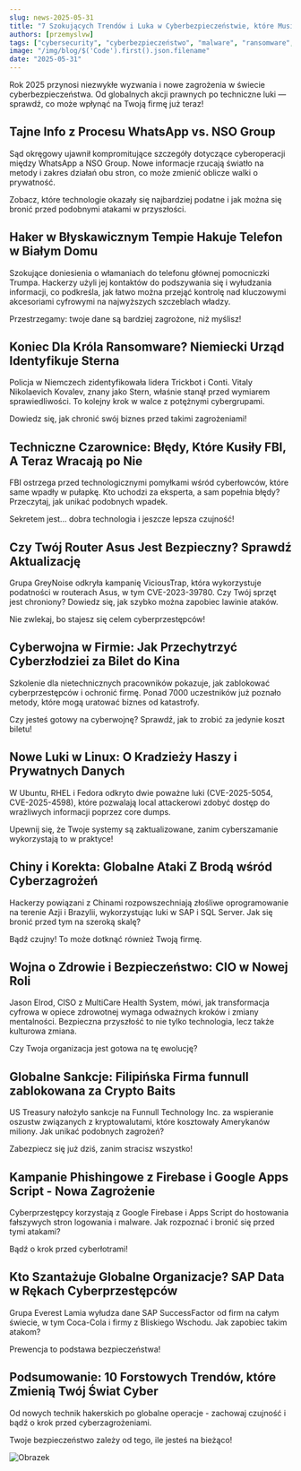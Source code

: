 ```yaml
---
slug: news-2025-05-31
title: "7 Szokujących Trendów i Luka w Cyberbezpieczeństwie, które Musisz znać w 2025!"
authors: [przemyslvw]
tags: ["cybersecurity", "cyberbezpieczeństwo", "malware", "ransomware", "vulnerabilities", "exploits", "privacy"]
image: "/img/blog/$('Code').first().json.filename"
date: "2025-05-31"
---
```


Rok 2025 przynosi niezwykłe wyzwania i nowe zagrożenia w świecie cyberbezpieczeństwa. Od globalnych akcji prawnych po techniczne luki — sprawdź, co może wpłynąć na Twoją firmę już teraz!


## Tajne Info z Procesu WhatsApp vs. NSO Group

Sąd okręgowy ujawnił kompromitujące szczegóły dotyczące cyberoperacji między WhatsApp a NSO Group. Nowe informacje rzucają światło na metody i zakres działań obu stron, co może zmienić oblicze walki o prywatność.

Zobacz, które technologie okazały się najbardziej podatne i jak można się bronić przed podobnymi atakami w przyszłości.


## Haker w Błyskawicznym Tempie Hakuje Telefon w Białym Domu

Szokujące doniesienia o włamaniach do telefonu głównej pomocniczki Trumpa. Hackerzy użyli jej kontaktów do podszywania się i wyłudzania informacji, co podkreśla, jak łatwo można przejąć kontrolę nad kluczowymi akcesoriami cyfrowymi na najwyższych szczeblach władzy.

Przestrzegamy: twoje dane są bardziej zagrożone, niż myślisz!


## Koniec Dla Króla Ransomware? Niemiecki Urząd Identyfikuje Sterna

Policja w Niemczech zidentyfikowała lidera Trickbot i Conti. Vitaly Nikolaevich Kovalev, znany jako Stern, właśnie stanął przed wymiarem sprawiedliwości. To kolejny krok w walce z potężnymi cybergrupami.

Dowiedz się, jak chronić swój biznes przed takimi zagrożeniami!


## Techniczne Czarownice: Błędy, Które Kusiły FBI, A Teraz Wracają po Nie

FBI ostrzega przed technologicznymi pomyłkami wśród cyberłowców, które same wpadły w pułapkę. Kto uchodzi za eksperta, a sam popełnia błędy? Przeczytaj, jak unikać podobnych wpadek.

Sekretem jest... dobra technologia i jeszcze lepsza czujność!


## Czy Twój Router Asus Jest Bezpieczny? Sprawdź Aktualizację

Grupa GreyNoise odkryła kampanię ViciousTrap, która wykorzystuje podatności w routerach Asus, w tym CVE-2023-39780. Czy Twój sprzęt jest chroniony? Dowiedz się, jak szybko można zapobiec lawinie ataków.

Nie zwlekaj, bo stajesz się celem cyberprzestępców!


## Cyberwojna w Firmie: Jak Przechytrzyć Cyberzłodziei za Bilet do Kina

Szkolenie dla nietechnicznych pracowników pokazuje, jak zablokować cyberprzestępców i ochronić firmę. Ponad 7000 uczestników już poznało metody, które mogą uratować biznes od katastrofy.

Czy jesteś gotowy na cyberwojnę? Sprawdź, jak to zrobić za jedynie koszt biletu!


## Nowe Luki w Linux: O Kradzieży Haszy i Prywatnych Danych

W Ubuntu, RHEL i Fedora odkryto dwie poważne luki (CVE-2025-5054, CVE-2025-4598), które pozwalają local attackerowi zdobyć dostęp do wrażliwych informacji poprzez core dumps.

Upewnij się, że Twoje systemy są zaktualizowane, zanim cyberszamanie wykorzystają to w praktyce!


## Chiny i Korekta: Globalne Ataki Z Brodą wśród Cyberzagrożeń

Hackerzy powiązani z Chinami rozpowszechniają złośliwe oprogramowanie na terenie Azji i Brazylii, wykorzystując luki w SAP i SQL Server. Jak się bronić przed tym na szeroką skalę?

Bądź czujny! To może dotknąć również Twoją firmę.


## Wojna o Zdrowie i Bezpieczeństwo: CIO w Nowej Roli

Jason Elrod, CISO z MultiCare Health System, mówi, jak transformacja cyfrowa w opiece zdrowotnej wymaga odważnych kroków i zmiany mentalności. Bezpieczna przyszłość to nie tylko technologia, lecz także kulturowa zmiana.

Czy Twoja organizacja jest gotowa na tę ewolucję?


## Globalne Sankcje: Filipińska Firma funnull zablokowana za Crypto Baits

US Treasury nałożyło sankcje na Funnull Technology Inc. za wspieranie oszustw związanych z kryptowalutami, które kosztowały Amerykanów miliony. Jak unikać podobnych zagrożeń?

Zabezpiecz się już dziś, zanim stracisz wszystko!


## Kampanie Phishingowe z Firebase i Google Apps Script - Nowa Zagrożenie

Cyberprzestępcy korzystają z Google Firebase i Apps Script do hostowania fałszywych stron logowania i malware. Jak rozpoznać i bronić się przed tymi atakami?

Bądź o krok przed cyberłotrami!


## Kto Szantażuje Globalne Organizacje? SAP Data w Rękach Cyberprzestępców

Grupa Everest Lamia wyłudza dane SAP SuccessFactor od firm na całym świecie, w tym Coca-Cola i firmy z Bliskiego Wschodu. Jak zapobiec takim atakom?

Prewencja to podstawa bezpieczeństwa!


## Podsumowanie: 10 Forstowych Trendów, które Zmienią Twój Świat Cyber

Od nowych technik hakerskich po globalne operacje - zachowaj czujność i bądź o krok przed cyberzagrożeniami.

Twoje bezpieczeństwo zależy od tego, ile jesteś na bieżąco!



![Obrazek](/img/blog/$('Code').first().json.{filename})

